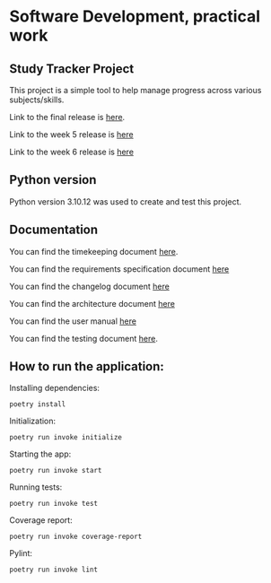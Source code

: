 # Software Development, practical work

## Study Tracker Project
This project is a simple tool to help manage progress across various subjects/skills.

Link to the final release is [here](https://github.com/kirkeruusalu/software-project/releases/tag/final).

Link to the week 5 release is [here](https://github.com/kirkeruusalu/software-project/releases/tag/viikko5)

Link to the week 6 release is [here](https://github.com/kirkeruusalu/software-project/releases/tag/viikko6)

## Python version
Python version 3.10.12 was used to create and test this project.

## Documentation
You can find the timekeeping document [here](https://github.com/kirkeruusalu/software-project/blob/main/documentation/timetracking.md). 

You can find the requirements specification document [here](https://github.com/kirkeruusalu/software-project/blob/main/documentation/requirements_specification.md)

You can find the changelog document [here](https://github.com/kirkeruusalu/software-project/blob/main/documentation/changelog.md)

You can find the architecture document [here](https://github.com/kirkeruusalu/software-project/blob/main/documentation/architecture.md)

You can find the user manual [here](https://github.com/kirkeruusalu/software-project/blob/main/documentation/user_manual.md)

You can find the testing document [here](https://github.com/kirkeruusalu/software-project/blob/main/documentation/testing_document.md).
## How to run the application:
Installing dependencies:
```
poetry install
```
Initialization:
```
poetry run invoke initialize
```
Starting the app:
```
poetry run invoke start
```
Running tests:
```
poetry run invoke test
```
Coverage report:
```
poetry run invoke coverage-report
```
Pylint: 
```
poetry run invoke lint
```
